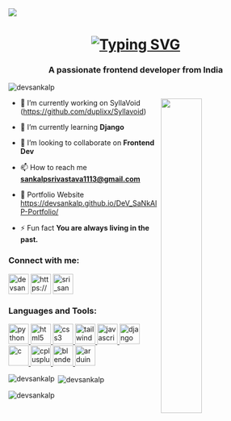 <img align="center" src="https://drive.google.com/uc?id=1H297Ty6KfCD0VTwsZkLS2l0caivbsc25">
<h1 align="center"><a href="https://git.io/typing-svg"><img src="https://readme-typing-svg.demolab.com?font=Fira+Code&pause=2000&color=FFFFFF&center=true&width=435&lines=Hi+%F0%9F%91%8B%2C+I'm+Sankalp+Srivastava" alt="Typing SVG" /></a></h1>
<h3 align="center">A passionate frontend developer from India</h3>

<p align="left"> <img src="https://komarev.com/ghpvc/?username=devsankalp&label=Profile%20views&color=0e75b6&style=flat" alt="devsankalp" /> </p>
<img align="right" width="40%" src="https://www.lambdatest.com/resources/images/news24.gif">

- 🔭 I’m currently working on SyllaVoid (https://github.com/duplixx/Syllavoid)

- 🌱 I’m currently learning **Django**

- 👯 I’m looking to collaborate on **Frontend Dev**

- 📫 How to reach me **sankalpsrivastava1113@gmail.com**

- 👯 Portfolio Website https://devsankalp.github.io/DeV_SaNkAlP-Portfolio/

- ⚡ Fun fact **You are always living in the past.**

<h3 align="left">Connect with me:</h3>
<p align="left">
<a href="https://codepen.io/devsankalp" target="blank"><img align="center" src="https://img.icons8.com/external-tal-revivo-tritone-tal-revivo/128/null/external-codepen-an-online-community-for-testing-and-showcasing-code-snippets-logo-tritone-tal-revivo.png" alt="devsankalp" height="40" width="40" /></a>
<a href="https://linkedin.com/in/https://www.linkedin.com/in/sankalp-srivastava-4b76a622b/" target="blank"><img align="center" src="https://img.icons8.com/color/48/null/linkedin-circled--v1.png" alt="https://www.linkedin.com/in/sankalp-srivastava-4b76a622b/" height="40" width="40" /></a>
<a href="https://instagram.com/sri_sankalp.13" target="blank"><img align="center" src="https://img.icons8.com/fluency/48/null/instagram-new.png" alt="sri_sankalp.13" height="40" width="40" /></a>
</p>

<h3 align="left">Languages and Tools:</h3>
<p align="left"><a href="https://www.python.org" target="_blank" rel="noreferrer"> <img src="https://img.icons8.com/color/48/null/python--v1.png" alt="python" width="40" height="40" /> </a> 
<a href="https://www.w3.org/html/" target="_blank" rel="noreferrer"> <img src="https://img.icons8.com/color/144/null/html-5--v1.png" alt="html5" width="40" height="40" /> </a> 
<a href="https://www.w3schools.com/css/" target="_blank" rel="noreferrer"> <img src="https://img.icons8.com/color/144/null/css3.png" alt="css3" width="40" height="40" /> </a> 
<a href="https://tailwindcss.com/" target="_blank" rel="noreferrer"> <img src="https://www.vectorlogo.zone/logos/tailwindcss/tailwindcss-icon.svg" alt="tailwind" width="40" height="40" /> </a>
<a href="https://developer.mozilla.org/en-US/docs/Web/JavaScript" target="_blank" rel="noreferrer"> <img src="https://img.icons8.com/color/144/null/javascript--v1.png" alt="javascript" width="40" height="40" /> </a> 
<a href="https://www.djangoproject.com/" target="_blank" rel="noreferrer"> <img src="https://cdn.worldvectorlogo.com/logos/django.svg" alt="django" width="40" height="40"/> </a>
<a href="https://www.cprogramming.com/" target="_blank" rel="noreferrer"> <img src="https://img.icons8.com/color/144/null/c-programming.png" alt="c" width="40" height="40" /> </a>
<a href="https://www.w3schools.com/cpp/" target="_blank" rel="noreferrer"> <img src="https://img.icons8.com/color/144/null/c-plus-plus-logo.png" alt="cplusplus" width="40" height="40" /> </a> 
<a href="https://www.blender.org/" target="_blank" rel="noreferrer"> <img src="https://img.icons8.com/bubbles/200/null/blender-3d.png" alt="blender" width="40" height="40" /> </a>
<a href="https://www.arduino.cc/" target="_blank" rel="noreferrer"> <img src="https://cdn.worldvectorlogo.com/logos/arduino-1.svg" alt="arduino" width="40" height="40" /> </a>  </p>

<p><img align="left" src="https://github-readme-stats.vercel.app/api/top-langs?username=devsankalp&show_icons=true&locale=en&layout=compact" alt="devsankalp" /></p>

<p>&nbsp;<img align="center" src="https://github-readme-stats.vercel.app/api?username=devsankalp&show_icons=true&locale=en" alt="devsankalp" /></p>

<p><img align="center" src="https://github-readme-streak-stats.herokuapp.com/?user=devsankalp&" alt="devsankalp" /></p>
